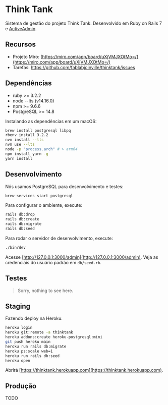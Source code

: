 # Think Tank

Sistema de gestão do projeto Think Tank. Desenvolvido em Ruby on Rails 7 e [ActiveAdmin](https://activeadmin.info/5-forms.html).

## Recursos

* Projeto Miro: [https://miro.com/app/board/uXjVMJXOtMo=/](https://miro.com/app/board/uXjVMJXOtMo=/)
* Tarefas: https://github.com/fablabjoinville/thinktank/issues

## Dependências

* ruby >= 3.2.2
* node --lts (v14.16.0)
* npm >= 9.6.6
* PostgreSQL >= 14.8

Instalando as dependências em um macOS:

```bash
brew install postgresql libpq
rbenv install 3.2.2
nvm install --lts
nvm use --lts
node -p "process.arch" # > arm64
npm install yarn -g
yarn install
```

## Desenvolvimento

Nós usamos PostgreSQL para desenvolvimento e testes:

```bash
brew services start postgresql
```

Para configurar o ambiente, execute:

```bash
rails db:drop
rails db:create
rails db:migrate
rails db:seed
```

Para rodar o servidor de desenvolvimento, execute:

```bash
./bin/dev
```

Acesse [http://127.0.0.1:3000/admin](http://127.0.0.1:3000/admin).
Veja as credenciais do usuário padrão em `db/seed.rb`.

## Testes

> Sorry, nothing to see here.

## Staging

Fazendo deploy na Heroku:

```bash
heroku login
heroku git:remote -a thinktank
heroku addons:create heroku-postgresql:mini
git push heroku main
heroku run rails db:migrate
heroku ps:scale web=1
heroku run rails db:seed
heroku open
```

Abrirá [https://thinktank.herokuapp.com](https://thinktank.herokuapp.com).

## Produção

TODO
